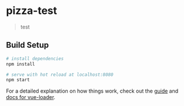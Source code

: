 # pizza-test

> test

## Build Setup

``` bash
# install dependencies
npm install

# serve with hot reload at localhost:8080
npm start
```

For a detailed explanation on how things work, check out the [guide](http://vuejs-templates.github.io/webpack/) and [docs for vue-loader](http://vuejs.github.io/vue-loader).
